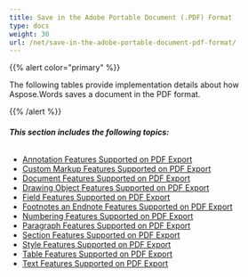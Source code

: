 ```yaml
---
title: Save in the Adobe Portable Document (.PDF) Format
type: docs
weight: 30
url: /net/save-in-the-adobe-portable-document-pdf-format/
---
```


{{% alert color="primary" %}} 

The following tables provide implementation details about how Aspose.Words saves a document in the PDF format.

{{% /alert %}} 
###### **This section includes the following topics:** 
- [Annotation Features Supported on PDF Export](/words/net/annotation-features-supported-on-pdf-export-html/)
- [Custom Markup Features Supported on PDF Export](/words/net/custom-markup-features-supported-on-pdf-export-html/)
- [Document Features Supported on PDF Export](/words/net/document-features-supported-on-pdf-export-html/)
- [Drawing Object Features Supported on PDF Export](/words/net/drawing-object-features-supported-on-pdf-export-html/)
- [Field Features Supported on PDF Export](/words/net/field-features-supported-on-pdf-export-html/)
- [Footnotes an Endnote Features Supported on PDF Export](/words/net/footnotes-an-endnote-features-supported-on-pdf-export-html/)
- [Numbering Features Supported on PDF Export](/words/net/numbering-features-supported-on-pdf-export-html/)
- [Paragraph Features Supported on PDF Export](/words/net/paragraph-features-supported-on-pdf-export-html/)
- [Section Features Supported on PDF Export](/words/net/section-features-supported-on-pdf-export-html/)
- [Style Features Supported on PDF Export](/words/net/style-features-supported-on-pdf-export-html/)
- [Table Features Supported on PDF Export](/words/net/table-features-supported-on-pdf-export-html/)
- [Text Features Supported on PDF Export](/words/net/text-features-supported-on-pdf-export-html/)
